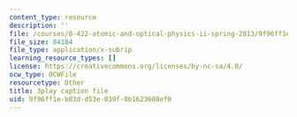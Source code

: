 ```yaml
---
content_type: resource
description: ''
file: /courses/8-422-atomic-and-optical-physics-ii-spring-2013/9f96ff1eb03dd53e839f0b1623608ef0_8NiJSP-iE74.srt
file_size: 84104
file_type: application/x-subrip
learning_resource_types: []
license: https://creativecommons.org/licenses/by-nc-sa/4.0/
ocw_type: OCWFile
resourcetype: Other
title: 3play caption file
uid: 9f96ff1e-b03d-d53e-839f-0b1623608ef0
---
```

